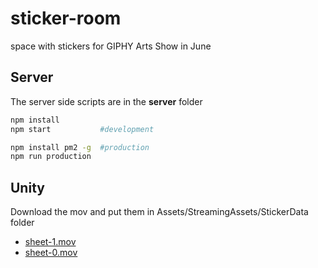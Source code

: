 # sticker-room
space with stickers for GIPHY Arts Show in June

## Server
The server side scripts are in the **server** folder

````bash
npm install
npm start           #development

npm install pm2 -g  #production
npm run production

````

## Unity
Download the mov and put them in Assets/StreamingAssets/StickerData folder
- [sheet-1.mov](https://drive.google.com/open?id=0B3yQI4JEzfxSMmVod1JvVWhrcEE)
- [sheet-0.mov](https://drive.google.com/open?id=0B3yQI4JEzfxSRl9KM29Ud0ZKSEE)
